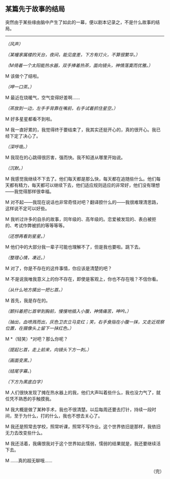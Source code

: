 ## 某篇先于故事的结局

突然由于某些缘由脑中产生了如此的一幕，便以剧本记录之，不是什么故事的结局。

---

*（风声）*

*（某幢家属楼的天台，夜间，能见度差，下方有灯火，不算很繁华。）*

*（M倚着一个太阳能热水器，双手捧着热茶，面向镜头，神情落寞而优雅。）*

M	该做个了结啦。

*（呷一口茶。）*

M	最近在烧暖气，空气变得好差啊……

*（茶放到一边，左手手背靠在嘴前，右手试着抓住星空。）*

M	好多星星都看不到啦。

M	我一直好累的，我觉得终于要结束了，我其实还挺开心的，真的很开心。我已经下定了决心了。

*（深呼吸。）*

M	我现在的心跳得很厉害，强而快。我不知道从哪里开始说。

*（沉默。）*

M	我感觉我继续不下去了。他们每天都是那么快，每天都在追随些什么。他们每天都有精力，每天都可以继续下去，他们适应规则适应的非常好，他们没有理想——我觉得那样很幸福。

M	对不起——我现在说话也非常奇怪对吧？翻译腔什么的——我很难理清思路，这样说不定可以好些。

M	我听过许多的自杀的故事，同年级的、高年级的。恋爱被发现的、表白被拒的、考试作弊被抓的等等等等。

*（还想再看到星星。）*

M	他们中的大部分我一辈子可能也理解不了，但是我也要啦。跳下去。

*（整理心情，凑近。）*

M	对了，你是不存在的这件事情，你应该是清楚的吧？

M	不是说我唯我意义上的你不存在，即使是客观上，你也不存在哦？不信你看。

*（从什么地方摸出一把匕首。）*

M	首先，我是存在的。

*（颤抖着把匕首举到胸前，慢慢地插入小腹，神情痛苦，呻吟。）*

*（抽出，血喷溅而出，灰色卫衣立马变红；笑，右手食指在小腹一抹，又走近观察位置，在摄像头上留下一抹红色。）*

M	*（轻笑）*对吧？那么你呢？

*（提起匕首，走上前来，向镜头下方一刺。）*

*（画面变黑。）*

*（结尾字幕。*）

*（下方为黑底白字）*

M	人们很快发现了摊在热水器上的我，他们大声叫着些什么，我也没力气了，就任凭不熟悉的手触摸我。

M	我大概是做了某种手术，我也不很清楚。以后每周还要去打针，持续一段时间，至于为什么，打的什么，我也不想去关心了。

M	我还是照常去学校，照常听课，照常不写作业。这个世界依旧是那样，我依旧无力去改变些什么。

M	我还活着，我痛恨我对于这个世界如此懦弱，懦弱的结果就是，我还要继续活下去。

M	……真的超无聊哦……



<p align="right">（完）</p>